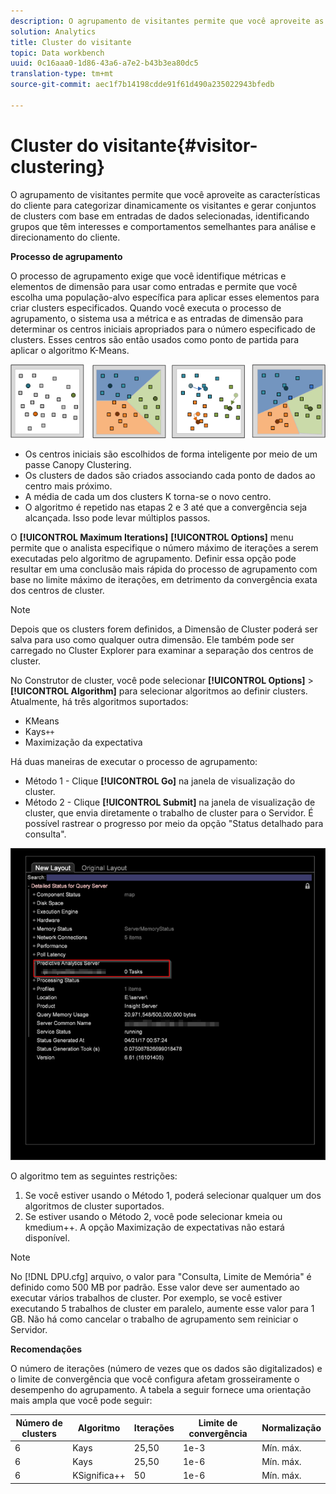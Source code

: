 ```yaml
---
description: O agrupamento de visitantes permite que você aproveite as características do cliente para categorizar dinamicamente os visitantes e gerar conjuntos de clusters com base em entradas de dados selecionadas, identificando grupos que têm interesses e comportamentos semelhantes para análise e direcionamento do cliente.
solution: Analytics
title: Cluster do visitante
topic: Data workbench
uuid: 0c16aaa0-1d86-43a6-a7e2-b43b3ea80dc5
translation-type: tm+mt
source-git-commit: aec1f7b14198cdde91f61d490a235022943bfedb

---
```



# Cluster do visitante{#visitor-clustering}

O agrupamento de visitantes permite que você aproveite as características do cliente para categorizar dinamicamente os visitantes e gerar conjuntos de clusters com base em entradas de dados selecionadas, identificando grupos que têm interesses e comportamentos semelhantes para análise e direcionamento do cliente.

**Processo de agrupamento**

O processo de agrupamento exige que você identifique métricas e elementos de dimensão para usar como entradas e permite que você escolha uma população-alvo específica para aplicar esses elementos para criar clusters especificados. Quando você executa o processo de agrupamento, o sistema usa a métrica e as entradas de dimensão para determinar os centros iniciais apropriados para o número especificado de clusters. Esses centros são então usados como ponto de partida para aplicar o algoritmo K-Means.

![](assets/K_algorithm.png)

* Os centros iniciais são escolhidos de forma inteligente por meio de um passe Canopy Clustering.
* Os clusters de dados são criados associando cada ponto de dados ao centro mais próximo.
* A média de cada um dos clusters K torna-se o novo centro.
* O algoritmo é repetido nas etapas 2 e 3 até que a convergência seja alcançada. Isso pode levar múltiplos passos.

O **[!UICONTROL Maximum Iterations]** **[!UICONTROL Options]** menu permite que o analista especifique o número máximo de iterações a serem executadas pelo algoritmo de agrupamento. Definir essa opção pode resultar em uma conclusão mais rápida do processo de agrupamento com base no limite máximo de iterações, em detrimento da convergência exata dos centros de cluster.

>[!NOTE]
>
>Depois que os clusters forem definidos, a Dimensão de Cluster poderá ser salva para uso como qualquer outra dimensão. Ele também pode ser carregado no Cluster Explorer para examinar a separação dos centros de cluster.

No Construtor de cluster, você pode selecionar **[!UICONTROL Options]** > **[!UICONTROL Algorithm]** para selecionar algoritmos ao definir clusters. Atualmente, há três algoritmos suportados:

* KMeans
* Kays`++`
* Maximização da expectativa

Há duas maneiras de executar o processo de agrupamento:

* Método 1 - Clique **[!UICONTROL Go]** na janela de visualização do cluster.
* Método 2 - Clique **[!UICONTROL Submit]** na janela de visualização de cluster, que envia diretamente o trabalho de cluster para o Servidor. É possível rastrear o progresso por meio da opção &quot;Status detalhado para consulta&quot;.

![](assets/dwb_visitorclustering.png)

O algoritmo tem as seguintes restrições:

1. Se você estiver usando o Método 1, poderá selecionar qualquer um dos algoritmos de cluster suportados.
1. Se estiver usando o Método 2, você pode selecionar kmeia ou kmedium++. A opção Maximização de expectativas não estará disponível.

>[!NOTE]
>
>No [!DNL DPU.cfg] arquivo, o valor para &quot;Consulta, Limite de Memória&quot; é definido como 500 MB por padrão. Esse valor deve ser aumentado ao executar vários trabalhos de cluster. Por exemplo, se você estiver executando 5 trabalhos de cluster em paralelo, aumente esse valor para 1 GB. Não há como cancelar o trabalho de agrupamento sem reiniciar o Servidor.

**Recomendações**

O número de iterações (número de vezes que os dados são digitalizados) e o limite de convergência que você configura afetam grosseiramente o desempenho do agrupamento. A tabela a seguir fornece uma orientação mais ampla que você pode seguir:

| Número de clusters | Algoritmo | Iterações | Limite de convergência | Normalização |
|---|---|---|---|---|
| 6 | Kays | 25,50 | 1e-3 | Mín. máx. |
| 6 | Kays | 25,50 | 1e-6 | Mín. máx. |
| 6 | KSignifica++ | 50 | 1e-6 | Mín. máx. |
